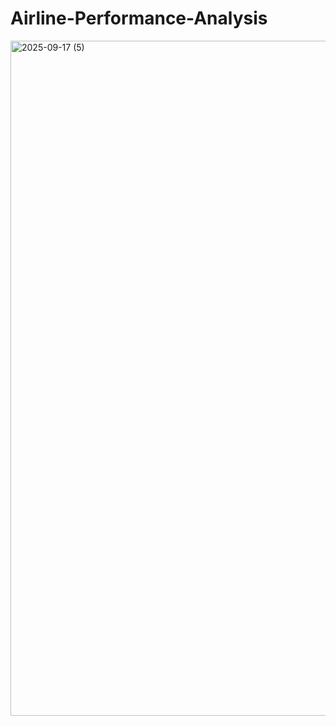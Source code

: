 # Airline-Performance-Analysis
<img width="1920" height="1080" alt="2025-09-17 (5)" src="https://github.com/user-attachments/assets/bb8dda97-c602-4488-b504-1ab37eb6262f" />

